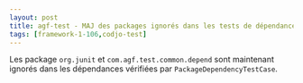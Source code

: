 ```yaml
---
layout: post
title: agf-test - MAJ des packages ignorés dans les tests de dépendance
tags: [framework-1-106,codjo-test]
---
```

Les package ```org.junit``` et ```com.agf.test.common.depend``` sont maintenant ignorés dans les dépendances vérifiées par ```PackageDependencyTestCase```.